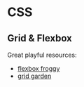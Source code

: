 # CSS

## Grid & Flexbox
Great playful resources:
- [flexbox froggy](https://flexboxfroggy.com/)
- [grid garden](https://cssgridgarden.com/)
